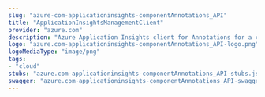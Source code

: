 ```yaml
---
slug: "azure-com-applicationinsights-componentAnnotations_API"
title: "ApplicationInsightsManagementClient"
provider: "azure.com"
description: "Azure Application Insights client for Annotations for a component."
logo: "azure.com-applicationinsights-componentAnnotations_API-logo.png"
logoMediaType: "image/png"
tags:
- "cloud"
stubs: "azure.com-applicationinsights-componentAnnotations_API-stubs.json"
swagger: "azure.com-applicationinsights-componentAnnotations_API-swagger.json"
---
```

